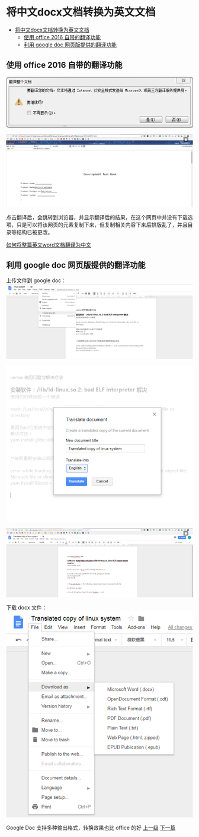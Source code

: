 # 将中文docx文档转换为英文文档

<!-- @import "[TOC]" {cmd="toc" depthFrom=1 depthTo=6 orderedList=false} -->
<!-- code_chunk_output -->

* [将中文docx文档转换为英文文档](#将中文docx文档转换为英文文档)
	* [使用 office 2016 自带的翻译功能](#使用-office-2016-自带的翻译功能)
	* [利用 google doc 网页版提供的翻译功能](#利用-google-doc-网页版提供的翻译功能)

<!-- /code_chunk_output -->

## 使用 office 2016 自带的翻译功能
![DocZhToEn_201804231356_1](../images/DocZhToEn_201804231356_1.PNG)

![DocZhToEn_201804231356_2](../images/DocZhToEn_201804231356_2.PNG)

点击翻译后，会跳转到浏览器，并显示翻译后的结果，在这个网页中并没有下载选项，只是可以将该网页的元素复制下来，但复制相关内容下来后排版乱了，并且目录等结构已被更改。

[如何将整篇英文word文档翻译为中文](https://jingyan.baidu.com/article/cbf0e500efcf5c2eaa2893f5.html)

## 利用 google doc 网页版提供的翻译功能

上传文件到 google doc：
![DocZhToEn_201804231356_3](../images/DocZhToEn_201804231356_3.png)

![DocZhToEn_201804231356_4](../images/DocZhToEn_201804231356_4.PNG)

![DocZhToEn_201804231356_5](../images/DocZhToEn_201804231356_5.PNG)

下载 docx 文件：
![DocZhToEn_201804231356_6](../images/DocZhToEn_201804231356_6.png)

Google Doc 支持多种输出格式，转换效果也比 office 的好
[上一级](README.md)
[下一篇](VisualStudioInstallVisualAssist.md)
